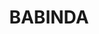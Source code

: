 ---
lastmod: '2025-04-06T06:05:21+00:00'
latitude: -17.352821
layout: suburb
longitude: 145.872166
postcode: '4861'
state: QLD
title: BABINDA
url: /qld/babinda/
---